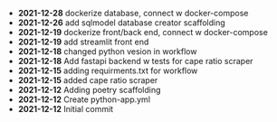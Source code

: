 - **2021-12-28** dockerize database, connect w docker-compose
- **2021-12-26** add sqlmodel database creator scaffolding
- **2021-12-19** dockerize front/back end, connect w docker-compose
- **2021-12-19** add streamlit front end
- **2021-12-18** changed python vesion in workflow
- **2021-12-18** Add fastapi backend w tests for cape ratio scraper
- **2021-12-15** adding requirments.txt for workflow
- **2021-12-15** added cape ratio scraper
- **2021-12-12** Adding poetry scaffolding
- **2021-12-12** Create python-app.yml
- **2021-12-12** Initial commit

